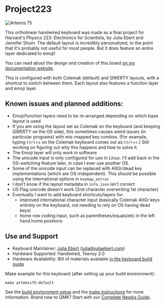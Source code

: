 # Project223

![Artemis 75](https://i.imgur.com/285lQp8.jpg)

This ortholinear handwired keyboard was made as a final project for Harvard's Physics 223: Electronics for Scientists, by Julia Ebert and Jennifer Shum. The default layout is incredibly personalized, to the point that it's probably not useful for most people. But it does feature an entire layer dedicated to emoji!

You can read about the design and creation of this board [on my documentation website](https://docs.juliaebert.com/projects/keyboard).

This is configured with both Colemak (default) and QWERTY layouts, with a shortcut to switch between them. Each layout also features a function layer and emoji layer.

## Known issues and planned additions:

- Emoji/function layers need to be re-arranged depending on which base layout is used
- If you are using the layout set as Colemak on the keyboard (and keeping QWERTY on the OS side), this sometimes causes weird issues (in particular programs) with mis-mapped key combos. (For example, typing `Ctrl`+`s` on the Colemak keyboard comes out as `Ctrl`+`r`.) Still working on figuring out why this happens and how to solve it.
- The Emoji layer will only work in software
- The unicode input is only configured for use in Linux. I'll add back in the OS-switching feature later, in case I ever use another OS.
- Some of the unicode input can be replaced with AltGr/dead key implementations (which are OS-independent). This should be possible using the international options in `keymap_extras`
- I don't know if the layout metadata in `info.json` isn't correct
- US Flag unicode doesn't work (2nd character overwriting 1st character)
- Eventually I want to add keyboard shortcuts/layers for:
  - improved international character input (basically Colemak AltGr keys entirely on the keyboard, not needing to rely on OS having dead keys)
  - home row coding input, such as parentheses/equals/etc in the left hand home positions

## Use and Support

* Keyboard Maintainer: [Julia Ebert](https://github.com/jtebert) ([julia@juliaebert.com](mailto:julia@juliaebert.com))
* Hardware Supported: Handwired, Teensy 2.0
* Hardware Availability: Bill of materials available [in the keyboard build guide](https://docs.juliaebert.com/projects/keyboard#bill-of-materials)

Make example for this keyboard (after setting up your build environment):

    make artemis75:default

See the [build environment setup](https://docs.qmk.fm/#/getting_started_build_tools) and the [make instructions](https://docs.qmk.fm/#/getting_started_make_guide) for more information. Brand new to QMK? Start with our [Complete Newbs Guide](https://docs.qmk.fm/#/newbs).
